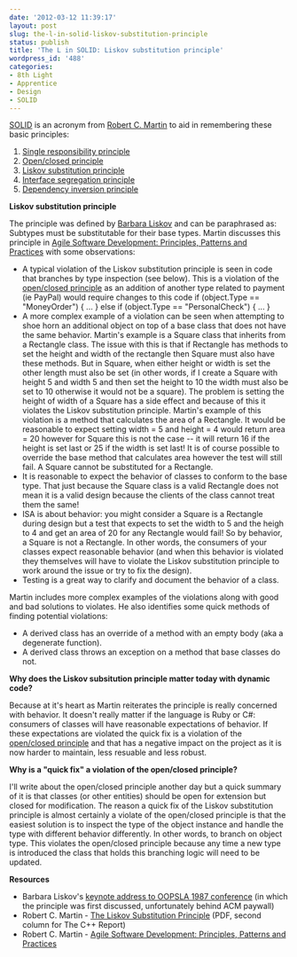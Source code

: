 ```yaml
---
date: '2012-03-12 11:39:17'
layout: post
slug: the-l-in-solid-liskov-substitution-principle
status: publish
title: 'The L in SOLID: Liskov substitution principle'
wordpress_id: '488'
categories:
- 8th Light
- Apprentice
- Design
- SOLID
---
```


[SOLID](http://en.wikipedia.org/wiki/SOLID_(object-oriented_design)) is an acronym from [Robert C. Martin](http://www.objectmentor.com/omTeam/martin_r.html) to aid in remembering these basic principles:

  1. [Single responsibility principle](http://en.wikipedia.org/wiki/Single_responsibility_principle)
  2. [Open/closed principle](http://en.wikipedia.org/wiki/Open/closed_principle)
  3. [Liskov substitution principle](http://en.wikipedia.org/wiki/Liskov_substitution_principle)
  4. [Interface segregation principle](http://en.wikipedia.org/wiki/Interface_segregation_principle)
  5. [Dependency inversion principle](http://en.wikipedia.org/wiki/Dependency_inversion_principle)

**Liskov substitution principle**

The principle was defined by [Barbara Liskov](http://en.wikipedia.org/wiki/Barbara_Liskov) and can be paraphrased as: Subtypes must be substitutable for their base types. Martin discusses this principle in [Agile Software Development: Principles, Patterns and Practices](http://www.amazon.com/Software-Development-Principles-Patterns-Practices/dp/0135974445/) with some observations:

* A typical violation of the Liskov substitution principle is seen in code that branches by type inspection (see below). This is a violation of the [open/closed principle](http://en.wikipedia.org/wiki/Open/closed_principle) as an addition of another type related to payment (ie PayPal) would require changes to this code
        if (object.Type == "MoneyOrder") {
          ...
        }
        else if (object.Type == "PersonalCheck") {
          ...
        }
* A more complex example of a violation can be seen when attempting to shoe horn an additional object on top of a base class that does not have the same behavior. Martin's example is a Square class that inherits from a Rectangle class. The issue with this is that if Rectangle has methods to set the height and width of the rectangle then Square must also have these methods. But in Square, when either height or width is set the other length must also be set (in other words, if I create a Square with height 5 and width 5 and then set the height to 10 the width must also be set to 10 otherwise it would not be a square). The problem is setting the height of width of a Square has a side effect and because of this it violates the Liskov substitution principle. Martin's example of this violation is a method that calculates the area of a Rectangle. It would be reasonable to expect setting width = 5 and height = 4 would return area = 20 however for Square this is not the case -- it will return 16 if the height is set last or 25 if the width is set last! It is of course possible to override the base method that calculates area however the test will still fail. A Square cannot be substituted for a Rectangle.
* It is reasonable to expect the behavior of classes to conform to the base type. That just because the Square class is a valid Rectangle does not mean it is a valid design because the clients of the class cannot treat them the same!
* ISA is about behavior: you might consider a Square is a Rectangle during design but a test that expects to set the width to 5 and the heigh to 4 and get an area of 20 for any Rectangle would fail! So by behavior, a Square is not a Rectangle. In other words, the consumers of your classes expect reasonable behavior (and when this behavior is violated they themselves will have to violate the Liskov substitution principle to work around the issue or try to fix the design).
* Testing is a great way to clarify and document the behavior of a class.

Martin includes more complex examples of the violations along with good and bad solutions to violates. He also identifies some quick methods of finding potential violations:

* A derived class has an override of a method with an empty body (aka a degenerate function).
* A derived class throws an exception on a method that base classes do not.


**Why does the Liskov subsitution principle matter today with dynamic code?**

Because at it's heart as Martin reiterates the principle is really concerned with behavior. It doesn't really matter if the language is Ruby or C#: consumers of classes will have reasonable expectations of behavior. If these expectations are violated the quick fix is a violation of the [open/closed principle](http://en.wikipedia.org/wiki/Open/closed_principle) and that has a negative impact on the project as it is now harder to maintain, less resuable and less robust.

**Why is a "quick fix" a violation of the open/closed principle?**

I'll write about the open/closed principle another day but a quick summary of it is that classes (or other entities) should be open for extension but closed for modification. The reason a quick fix of the Liskov substitution principle is almost certainly a violate of the open/closed principle is that the easiest solution is to inspect the type of the object instance and handle the type with different behavior differently. In other words, to branch on object type. This violates the open/closed principle because any time a new type is introduced the class that holds this branching logic will need to be updated.

**Resources**

  * Barbara Liskov's [keynote address to OOPSLA 1987 conference](http://dl.acm.org/citation.cfm?id=62141) (in which the principle was first discussed, unfortunately behind ACM paywall)
  * Robert C. Martin - [The Liskov Substitution Principle](http://www.objectmentor.com/resources/articles/lsp.pdf) (PDF, second column for The C++ Report)
  * Robert C. Martin - [Agile Software Development: Principles, Patterns and Practices](http://www.amazon.com/Software-Development-Principles-Patterns-Practices/dp/0135974445/)
